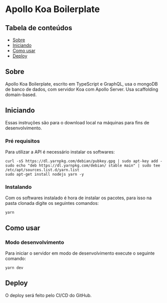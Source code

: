 # Apollo Koa Boilerplate

## Tabela de conteúdos

- [Sobre](#about)
- [Iniciando](#getting_started)
- [Como usar](#usage)
- [Deploy](#deploy)

## Sobre <a name = "about"></a>

Apollo Koa Boilerplate, escrito em TypeScript e GraphQL, usa o mongoDB de banco de dados, com servidor Koa com Apollo Server.
Usa scaffolding domain-based.

## Iniciando <a name = "getting_started"></a>

Essas instruções são para o download local na máquinas para fins de desenvolvimento.

### Pré requisitos

Para utilizar a API é necessário instalar os softwares:

```
curl -sS https://dl.yarnpkg.com/debian/pubkey.gpg | sudo apt-key add -
sudo echo "deb https://dl.yarnpkg.com/debian/ stable main" | sudo tee /etc/apt/sources.list.d/yarn.list
sudo apt-get install nodejs yarn -y
```

### Instalando

Com os softwares instalado é hora de instalar os pacotes, para isso na pasta clonada digite os seguintes comandos:

```
yarn
```

## Como usar <a name = "usage"></a>

### Modo desenvolvimento

Para iniciar o servidor em modo de desenvolvimento execute o seguinte comando:

```
yarn dev
```

## Deploy <a name = "deploy"></a>

O deploy será feito pelo CI/CD do GitHub.
